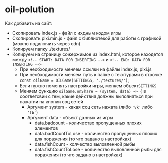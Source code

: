 # oil-polution
Как добавить на сайт:
* Скопировать index.js - файл с ихдным кодом игры 
* Скопировать pixi.min.js - файл с библиотекой для работы с графикой (можно подключить через cdn)
* Копируем папку ./textures/
* Копируем на страницу сожержимое из index.html, которое находется между `<!-- START: DATA FOR INSERTING -->` и `<!-- END: DATA FOR INSERTING -->`
    * При необходимости меняем ссылки на файлы index.js, pixi.js
    * При необходимости меняем путь к папке с текстурами в строчке `const oilGame = OILGame(SETTINGS, './textures/');`
    * Если нужно поменять настройки игры, меняем объект`SETTINGS`
    * Меняем функцию `oilGame.onShare = (system, data) => {` в соответсвии с тем, какие действия должны выполняться при нажатии на кнопки соц сетей 
        * Аргумент system - какая соц сеть нажата (либо `'vk'` либо `'fb'`)
        * Аргумент data - объект данных из игры
            * data.badcount - количество пропущенных плохих элементов
            * data.badCountToLose - количество пропущенных плохих для поражения (то что задано в настройках)
            * data.fishCount - колчество выловленной рыбы 
            * data.fishCountToLose - количество выловленной рыбы для поражения (то что задано в настройках)